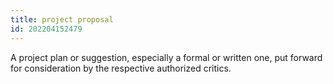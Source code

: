 ```yaml
---
title: project proposal
id: 202204152479
---
```


A project plan or suggestion, especially a formal or written one, put forward for consideration by the respective authorized critics.
